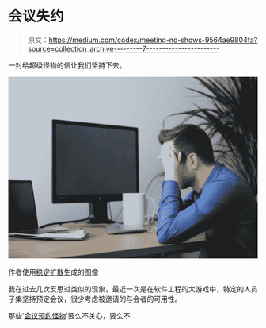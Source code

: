 # 会议失约

> 原文：<https://medium.com/codex/meeting-no-shows-9564ae9804fa?source=collection_archive---------7----------------------->

一封给超级怪物的信让我们坚持下去。

![](img/00c7298591b2aa4aeb0eb9a176198d1c.png)

作者使用[稳定扩散](https://github.com/CompVis/stable-diffusion)生成的图像

我在过去几次反思过类似的现象，最近一次是在软件工程的大游戏中，特定的人员子集坚持预定会议，很少考虑被邀请的与会者的可用性。

那些'[会议预约怪物](/codex/the-meeting-booking-monsters-d7bade6625dd)'要么不关心，要么不…